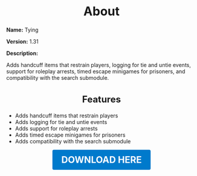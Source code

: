 <h1 style="text-align:center; font-size:2rem; font-weight:bold;">About</h1>

**Name:**
Tying

**Version:**
1.31

**Description:**

Adds handcuff items that restrain players, logging for tie and untie events, support for roleplay arrests, timed escape minigames for prisoners, and compatibility with the search submodule.

<h2 style="text-align:center; font-size:1.5rem; font-weight:bold;">Features</h2>

- Adds handcuff items that restrain players
- Adds logging for tie and untie events
- Adds support for roleplay arrests
- Adds timed escape minigames for prisoners
- Adds compatibility with the search submodule





<p align="center"><a href="https://github.com/LiliaFramework/Modules/raw/refs/heads/gh-pages/tying.zip" style="display:inline-block;padding:12px 24px;font-size:1.5rem;font-weight:bold;text-decoration:none;color:#fff;background-color:var(--md-primary-fg-color,#007acc);border-radius:4px;">DOWNLOAD HERE</a></p>